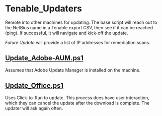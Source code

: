 # Tenable_Updaters

Remote into other machines for updating. The base script will reach out to the NetBios name in a Tenable export CSV, then see if it can be reached (ping). If successful, it will navigate and kick-off the update.

*Future Update* will provide a list of IP addresses for remediation scans.

## [Update_Adobe-AUM.ps1](https://raw.githubusercontent.com/Rvolvr/Tenable_Updaters/main/Update_Adobe-AUM.ps1)

Assumes that Adobe Update Manager is installed on the machine.

## [Update_Office.ps1](https://raw.githubusercontent.com/Rvolvr/Tenable_Updaters/main/Update_Office.ps1)

Uses Click-to-Run to update. This process does have user interaction, which they can cancel the update after the download is complete. The updater will ask again often.
